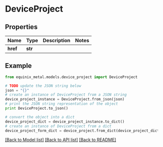 # DeviceProject


## Properties
Name | Type | Description | Notes
------------ | ------------- | ------------- | -------------
**href** | **str** |  | 

## Example

```python
from equinix_metal.models.device_project import DeviceProject

# TODO update the JSON string below
json = "{}"
# create an instance of DeviceProject from a JSON string
device_project_instance = DeviceProject.from_json(json)
# print the JSON string representation of the object
print DeviceProject.to_json()

# convert the object into a dict
device_project_dict = device_project_instance.to_dict()
# create an instance of DeviceProject from a dict
device_project_form_dict = device_project.from_dict(device_project_dict)
```
[[Back to Model list]](../README.md#documentation-for-models) [[Back to API list]](../README.md#documentation-for-api-endpoints) [[Back to README]](../README.md)


